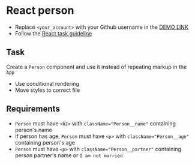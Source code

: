 # React person
- Replace `<your_account>` with your Github username in the [DEMO LINK](https://11Оля112.github.io/react_person/)
- Follow the [React task guideline](https://github.com/mate-academy/react_task-guideline#react-tasks-guideline)

## Task
Create a `Person` component and use it instead of repeating markup in the `App`

- Use conditional rendering
- Move styles to correct file

## Requirements
- `Person` must have `<h2>` with `className="Person__name"` containing person's name
- If person has age, `Person` must have `<p>` with `className="Person__age"` containing person's age
- `Person` must have `<p>` with `className="Person__partner"` containing person partner's name or `I am not married`
